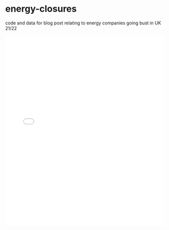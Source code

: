 # energy-closures
code and data for blog post relating to energy companies going bust in UK 21/22


<iframe src="/sankeyEnergy.html" height="600px" width="100%" style="border:none;"></iframe>
